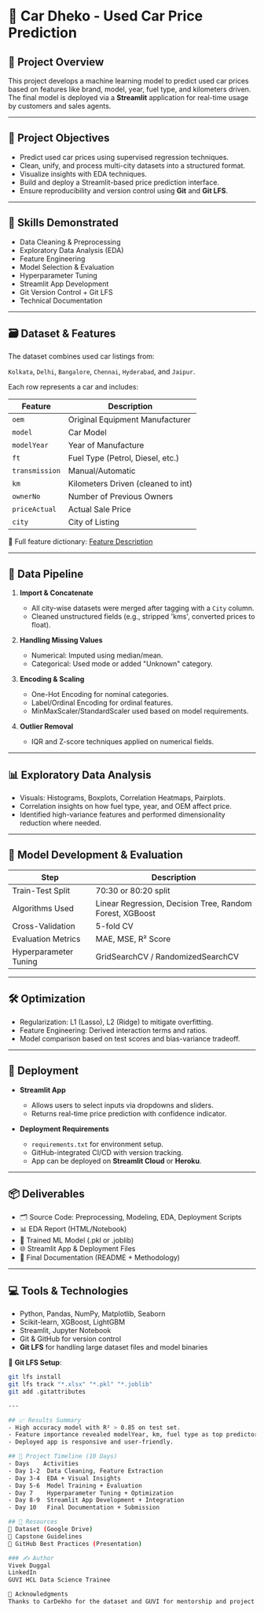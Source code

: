 # 🚗 Car Dheko - Used Car Price Prediction

## 📝 Project Overview

This project develops a machine learning model to predict used car prices based on features like brand, model, year, fuel type, and kilometers driven. The final model is deployed via a **Streamlit** application for real-time usage by customers and sales agents.

---

## 🎯 Project Objectives

- Predict used car prices using supervised regression techniques.
- Clean, unify, and process multi-city datasets into a structured format.
- Visualize insights with EDA techniques.
- Build and deploy a Streamlit-based price prediction interface.
- Ensure reproducibility and version control using **Git** and **Git LFS**.

---

## 🧠 Skills Demonstrated

- Data Cleaning & Preprocessing  
- Exploratory Data Analysis (EDA)  
- Feature Engineering  
- Model Selection & Evaluation  
- Hyperparameter Tuning  
- Streamlit App Development  
- Git Version Control + Git LFS  
- Technical Documentation  

---

## 🗃️ Dataset & Features

The dataset combines used car listings from:

`Kolkata`, `Delhi`, `Bangalore`, `Chennai`, `Hyderabad`, and `Jaipur`.

Each row represents a car and includes:

| Feature         | Description                                   |
|----------------|-----------------------------------------------|
| `oem`          | Original Equipment Manufacturer               |
| `model`        | Car Model                                     |
| `modelYear`    | Year of Manufacture                           |
| `ft`           | Fuel Type (Petrol, Diesel, etc.)              |
| `transmission` | Manual/Automatic                              |
| `km`           | Kilometers Driven (cleaned to int)            |
| `ownerNo`      | Number of Previous Owners                     |
| `priceActual`  | Actual Sale Price                             |
| `city`         | City of Listing                               |

📎 Full feature dictionary: [Feature Description](https://docs.google.com/document/d/1hxW7IvCX5806H0IsG2Zg9WnVIpr2ZPueB4AElMTokGs/edit?usp=sharing)

---

## 🔧 Data Pipeline

1. **Import & Concatenate**
   - All city-wise datasets were merged after tagging with a `City` column.
   - Cleaned unstructured fields (e.g., stripped 'kms', converted prices to float).

2. **Handling Missing Values**
   - Numerical: Imputed using median/mean.
   - Categorical: Used mode or added "Unknown" category.

3. **Encoding & Scaling**
   - One-Hot Encoding for nominal categories.
   - Label/Ordinal Encoding for ordinal features.
   - MinMaxScaler/StandardScaler used based on model requirements.

4. **Outlier Removal**
   - IQR and Z-score techniques applied on numerical fields.

---

## 📊 Exploratory Data Analysis

- Visuals: Histograms, Boxplots, Correlation Heatmaps, Pairplots.
- Correlation insights on how fuel type, year, and OEM affect price.
- Identified high-variance features and performed dimensionality reduction where needed.

---

## 🤖 Model Development & Evaluation

| Step                  | Description |
|-----------------------|-------------|
| Train-Test Split      | 70:30 or 80:20 split |
| Algorithms Used       | Linear Regression, Decision Tree, Random Forest, XGBoost |
| Cross-Validation      | 5-fold CV |
| Evaluation Metrics    | MAE, MSE, R² Score |
| Hyperparameter Tuning | GridSearchCV / RandomizedSearchCV |

---

## 🛠 Optimization

- Regularization: L1 (Lasso), L2 (Ridge) to mitigate overfitting.
- Feature Engineering: Derived interaction terms and ratios.
- Model comparison based on test scores and bias-variance tradeoff.

---

## 🚀 Deployment

- **Streamlit App**
  - Allows users to select inputs via dropdowns and sliders.
  - Returns real-time price prediction with confidence indicator.

- **Deployment Requirements**
  - `requirements.txt` for environment setup.
  - GitHub-integrated CI/CD with version tracking.
  - App can be deployed on **Streamlit Cloud** or **Heroku**.

---

## 📦 Deliverables

- 🗂 Source Code: Preprocessing, Modeling, EDA, Deployment Scripts  
- 📊 EDA Report (HTML/Notebook)  
- 🧠 Trained ML Model (.pkl or .joblib)  
- 🌐 Streamlit App & Deployment Files  
- 📄 Final Documentation (README + Methodology)

---

## 💻 Tools & Technologies

- Python, Pandas, NumPy, Matplotlib, Seaborn  
- Scikit-learn, XGBoost, LightGBM  
- Streamlit, Jupyter Notebook  
- Git & GitHub for version control  
- **Git LFS** for handling large dataset files and model binaries

📌 **Git LFS Setup**:

```bash
git lfs install
git lfs track "*.xlsx" "*.pkl" "*.joblib"
git add .gitattributes

---

## 📈 Results Summary 
- High accuracy model with R² > 0.85 on test set.
- Feature importance revealed modelYear, km, fuel type as top predictors.
- Deployed app is responsive and user-friendly.

## 📅 Project Timeline (10 Days)
- Days    Activities
- Day 1-2  Data Cleaning, Feature Extraction
- Day 3-4  EDA + Visual Insights
- Day 5-6  Model Training + Evaluation
- Day 7    Hyperparameter Tuning + Optimization
- Day 8-9  Streamlit App Development + Integration
- Day 10   Final Documentation + Submission

## 🔗 Resources
📁 Dataset (Google Drive)
📑 Capstone Guidelines
📘 GitHub Best Practices (Presentation)

### ✍️ Author
Vivek Duggal
LinkedIn
GUVI HCL Data Science Trainee

🙏 Acknowledgments
Thanks to CarDekho for the dataset and GUVI for mentorship and project structure.
